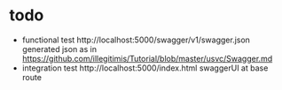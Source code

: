 # todo

- functional test http://localhost:5000/swagger/v1/swagger.json generated json as in https://github.com/illegitimis/Tutorial/blob/master/usvc/Swagger.md
- integration test http://localhost:5000/index.html swaggerUI at base route
